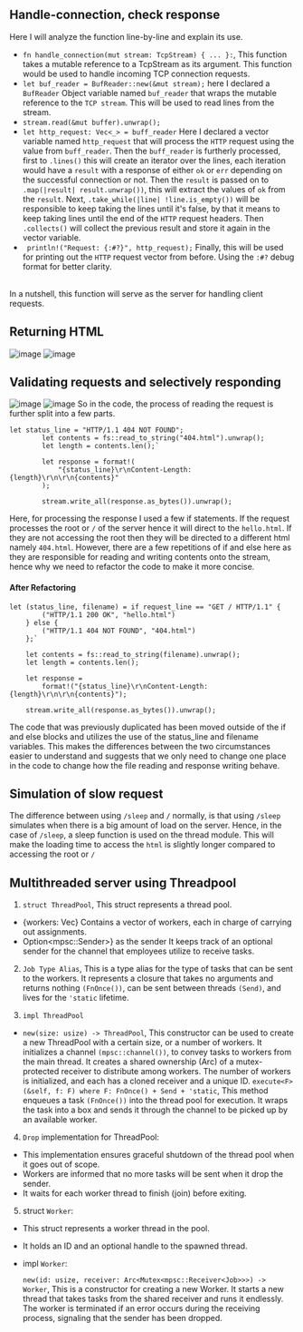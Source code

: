 ## Handle-connection, check response
Here I will analyze the function line-by-line and explain its use.
*  `fn handle_connection(mut stream: TcpStream) { ... }:`, This function takes a mutable reference to a TcpStream as its argument. This function would be used to handle incoming TCP connection requests.
*  `let buf_reader = BufReader::new(&mut stream);` here I declared a `BufReader` Object variable named `buf_reader` that wraps the mutable reference to the `TCP stream`. This will be used to read lines from the stream.
*  `stream.read(&mut buffer).unwrap();`
*  `let http_request: Vec<_> = buff_reader` Here I declared a vector variable named `http_request` that will process the `HTTP` request using the value from `buff_reader`. Then the `buff_reader` is furtherly processed, first to `.lines()` this will create an iterator over the lines, each iteration would have a `result` with a response of either `ok` or `err` depending on the successful connection or not. Then the `result` is passed on to `.map(|result| result.unwrap())`, this will extract the values of `ok` from the `result`. Next, `.take_while(|line| !line.is_empty())` will be responsible to keep taking the lines until it's false, by that it means to keep taking lines until the end of the `HTTP` request headers. Then `.collects()` will collect the previous result and store it again in the vector variable.
*  ` println!("Request: {:#?}", http_request);` Finally, this will be used for printing out the `HTTP` request vector from before. Using the `:#?` debug format for better clarity.
<br>
In a nutshell, this function will serve as the server for handling client requests.

##  Returning HTML
![image](https://github.com/Alvinzhafif/advprog-module6/assets/143392835/2c978af3-ce10-45f3-a9f2-bd4f11ffa213)
![image](https://github.com/Alvinzhafif/advprog-module6/assets/143392835/67a3b1b8-aec4-436f-b19a-1f0e8a48468c)

## Validating requests and selectively responding
![image](https://github.com/Alvinzhafif/advprog-module6/assets/143392835/a82adb24-e247-455d-bf52-5603aeea84ac)
![image](https://github.com/Alvinzhafif/advprog-module6/assets/143392835/843e3f15-9009-43a5-9002-9ca1b4b18795)
So in the code, the process of reading the request is further split into a few parts.
<br>

```
let status_line = "HTTP/1.1 404 NOT FOUND";
        let contents = fs::read_to_string("404.html").unwrap();
        let length = contents.len();`

        let response = format!(
            "{status_line}\r\nContent-Length: {length}\r\n\r\n{contents}"
        );

        stream.write_all(response.as_bytes()).unwrap();
```
Here, for processing the response I used a few if statements. If the request processes the root or `/` of the server hence it will direct to the `hello.html`. If they are not accessing the root then they will be directed to a different html namely `404.html`. However, there are a few repetitions of if and else here as they are responsible for reading and writing contents onto the stream, hence why we need to refactor the code to make it more concise.

#### After Refactoring


```
let (status_line, filename) = if request_line == "GET / HTTP/1.1" {
        ("HTTP/1.1 200 OK", "hello.html")
    } else {
        ("HTTP/1.1 404 NOT FOUND", "404.html")
    };`

    let contents = fs::read_to_string(filename).unwrap();
    let length = contents.len();

    let response =
        format!("{status_line}\r\nContent-Length: {length}\r\n\r\n{contents}");

    stream.write_all(response.as_bytes()).unwrap();
```
The code that was previously duplicated has been moved outside of the if and else blocks and utilizes the use of the status_line and filename variables. This makes the differences between the two circumstances easier to understand and suggests that we only need to change one place in the code to change how the file reading and response writing behave. 

## Simulation of slow request
The difference between using `/sleep` and `/` normally, is that using `/sleep` simulates when there is a big amount of load on the server. Hence, in the case of `/sleep`, a sleep function is used on the thread module. This will make the loading time to access the `html` is slightly longer compared to accessing the root or `/`

##  Multithreaded server using Threadpool

1. `struct ThreadPool`, This struct represents a thread pool.
* {workers: Vec<Worker>} Contains a vector of workers, each in charge of carrying out assignments.
*  Option<mpsc::Sender<Job>>} as the sender It keeps track of an optional sender for the channel that employees utilize to receive tasks.
2. `Job Type Alias`, This is a type alias for the type of tasks that can be sent to the workers. It represents a closure that takes no arguments and returns nothing `(FnOnce())`, can be sent between threads `(Send)`, and lives for the `'static` lifetime.

3. `impl ThreadPool`
*  `new(size: usize) -> ThreadPool`, This constructor can be used to create a new ThreadPool with a certain size, or a number of workers.
  It initializes a channel `(mpsc::channel())`, to convey tasks to workers from the main thread.
  It creates a shared ownership (Arc) of a mutex-protected receiver to distribute among workers.
  The number of workers is initialized, and each has a cloned receiver and a unique ID.
  `execute<F>(&self, f: F) where F: FnOnce() + Send + 'static`, This method enqueues a task `(FnOnce())` into the thread pool for execution.
It wraps the task into a box and sends it through the channel to be picked up by an available worker.

4. `Drop` implementation for ThreadPool:
*  This implementation ensures graceful shutdown of the thread pool when it goes out of scope.
*  Workers are informed that no more tasks will be sent when it drop the sender.
*  It waits for each worker thread to finish (join) before exiting.
  
5. struct `Worker`:

* This struct represents a worker thread in the pool.

* It holds an ID and an optional handle to the spawned thread.

* impl `Worker`:

   `new(id: usize, receiver: Arc<Mutex<mpsc::Receiver<Job>>>) -> Worker`, This is a constructor for creating a new Worker.
   It starts a new thread that takes tasks from the shared receiver and runs it endlessly.
   The worker is terminated if an error occurs during the receiving process, signaling that the sender has been dropped.



  
